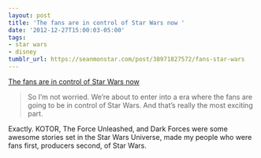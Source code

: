```yaml
---
layout: post
title: 'The fans are in control of Star Wars now '
date: '2012-12-27T15:00:03-05:00'
tags:
- star wars
- disney
tumblr_url: https://seanmonstar.com/post/38971827572/fans-star-wars
---
```

[The fans are in control of Star Wars now](http://nerdology.tumblr.com/post/38304304038)  

> So I’m not worried. We’re about to enter into a era where the fans are going to be in control of Star Wars. And that’s really the most exciting part.

Exactly. KOTOR, The Force Unleashed, and Dark Forces were some awesome stories set in the Star Wars Universe, made my people who were fans first, producers second, of Star Wars.

